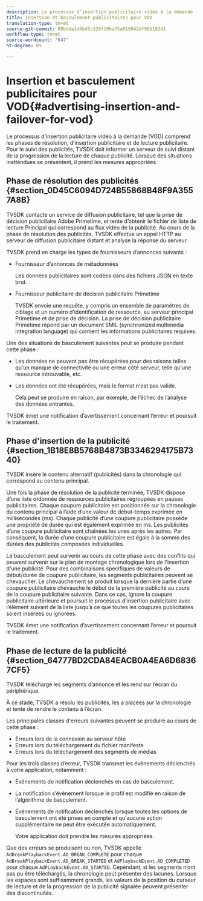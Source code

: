 ```yaml
---
description: Le processus d’insertion publicitaire vidéo à la demande (VOD) comprend les phases de résolution, d’insertion publicitaire et de lecture publicitaire. Pour le suivi des publicités, TVSDK doit informer un serveur de suivi distant de la progression de la lecture de chaque publicité. Lorsque des situations inattendues se présentent, il prend les mesures appropriées.
title: Insertion et basculement publicitaires pour VOD
translation-type: tm+mt
source-git-commit: 89bdda1d4bd5c126f19ba75a819942df901183d1
workflow-type: tm+mt
source-wordcount: '647'
ht-degree: 0%

---
```



# Insertion et basculement publicitaires pour VOD{#advertising-insertion-and-failover-for-vod}

Le processus d’insertion publicitaire vidéo à la demande (VOD) comprend les phases de résolution, d’insertion publicitaire et de lecture publicitaire. Pour le suivi des publicités, TVSDK doit informer un serveur de suivi distant de la progression de la lecture de chaque publicité. Lorsque des situations inattendues se présentent, il prend les mesures appropriées.

## Phase de résolution des publicités {#section_0D45C6094D724B55868B48F9A3557A8B}

TVSDK contacte un service de diffusion publicitaire, tel que la prise de décision publicitaire Adobe Primetime, et tente d’obtenir le fichier de liste de lecture Principal qui correspond au flux vidéo de la publicité. Au cours de la phase de résolution des publicités, TVSDK effectue un appel HTTP au serveur de diffusion publicitaire distant et analyse la réponse du serveur.

TVSDK prend en charge les types de fournisseurs d’annonces suivants :

* Fournisseur d’annonces de métadonnées

   Les données publicitaires sont codées dans des fichiers JSON en texte brut.
* Fournisseur publicitaire de décision publicitaire Primetime

   TVSDK envoie une requête, y compris un ensemble de paramètres de ciblage et un numéro d’identification de ressource, au serveur principal Primetime et de prise de décision. La prise de décision publicitaire Primetime répond par un document SMIL (synchronized multimédia integration language) qui contient les informations publicitaires requises.

Une des situations de basculement suivantes peut se produire pendant cette phase :

* Les données ne peuvent pas être récupérées pour des raisons telles qu&#39;un manque de connectivité ou une erreur côté serveur, telle qu&#39;une ressource introuvable, etc.
* Les données ont été récupérées, mais le format n&#39;est pas valide.

   Cela peut se produire en raison, par exemple, de l’échec de l’analyse des données entrantes.

TVSDK émet une notification d’avertissement concernant l’erreur et poursuit le traitement.

## Phase d&#39;insertion de la publicité {#section_1B18E8B5768B4873B3346294175B7340}

TVSDK insère le contenu alternatif (publicités) dans la chronologie qui correspond au contenu principal.

Une fois la phase de résolution de la publicité terminée, TVSDK dispose d’une liste ordonnée de ressources publicitaires regroupées en pauses publicitaires. Chaque coupure publicitaire est positionnée sur la chronologie du contenu principal à l’aide d’une valeur de début-temps exprimée en millisecondes (ms). Chaque publicité d’une coupure publicitaire possède une propriété de durée qui est également exprimée en ms. Les publicités d’une coupure publicitaire sont chaînées les unes après les autres. Par conséquent, la durée d’une coupure publicitaire est égale à la somme des durées des publicités composées individuelles.

Le basculement peut survenir au cours de cette phase avec des conflits qui peuvent survenir sur le plan de montage chronologique lors de l&#39;insertion d&#39;une publicité. Pour des combinaisons spécifiques de valeurs de début/durée de coupure publicitaire, les segments publicitaires peuvent se chevaucher. Le chevauchement se produit lorsque la dernière partie d’une coupure publicitaire chevauche le début de la première publicité au cours de la coupure publicitaire suivante. Dans ce cas, ignore la coupure publicitaire ultérieure et poursuit le processus d’insertion publicitaire avec l’élément suivant de la liste jusqu’à ce que toutes les coupures publicitaires soient insérées ou ignorées.

TVSDK émet une notification d’avertissement concernant l’erreur et poursuit le traitement.

## Phase de lecture de la publicité {#section_64777BD2CDA84EACB0A4EA6D68367CF5}

TVSDK télécharge les segments d’annonce et les rend sur l’écran du périphérique.

À ce stade, TVSDK a résolu les publicités, les a placées sur la chronologie et tente de rendre le contenu à l’écran.

Les principales classes d&#39;erreurs suivantes peuvent se produire au cours de cette phase :

* Erreurs lors de la connexion au serveur hôte
* Erreurs lors du téléchargement du fichier manifeste
* Erreurs lors du téléchargement des segments de médias

Pour les trois classes d’erreur, TVSDK transmet les événements déclenchés à votre application, notamment :

* Événements de notification déclenchés en cas de basculement.
* La notification s’événement lorsque le profil est modifié en raison de l’algorithme de basculement.
* Événements de notification déclenchés lorsque toutes les options de basculement ont été prises en compte et qu&#39;aucune action supplémentaire ne peut être exécutée automatiquement.

   Votre application doit prendre les mesures appropriées.

Que des erreurs se produisent ou non, TVSDK appelle `AdBreakPlaybackEvent.AD_BREAK_COMPLETE` pour chaque `AdBreakPlaybackEvent.AD_BREAK_STARTED` et `AdPlaybackEvent.AD_COMPLETED` pour chaque `AdPLaybackEvent.AD_STARTED`. Cependant, si les segments n’ont pas pu être téléchargés, la chronologie peut présenter des lacunes. Lorsque les espaces sont suffisamment grands, les valeurs de la position du curseur de lecture et de la progression de la publicité signalée peuvent présenter des discontinuités.
